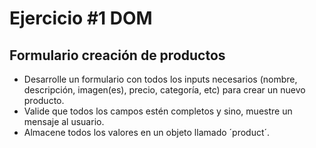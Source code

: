 #  Ejercicio #1 DOM

## Formulario creación de productos
- Desarrolle un formulario con todos los inputs necesarios (nombre, descripción, imagen(es), precio, categoría, etc) para crear un nuevo producto.
- Valide que todos los campos estén completos y sino, muestre un mensaje al usuario.
- Almacene todos los valores en un objeto llamado ´product´.